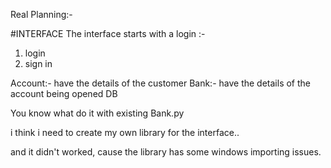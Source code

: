 Real Planning:-

#INTERFACE
The interface starts with a login :-
1) login 
2) sign in

Account:- have the details of the customer
Bank:- have the details of the account being opened
DB


You know what do it with existing Bank.py

i think i need to create my own library for the interface..


and it didn't worked, cause the library has some windows importing issues.